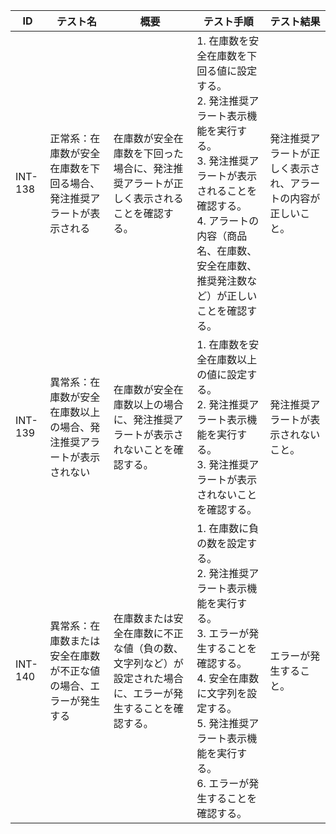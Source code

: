 | ID | テスト名 | 概要 | テスト手順 | テスト結果 |
|------|----------|--------|------------|------------|
| INT-138 | 正常系：在庫数が安全在庫数を下回る場合、発注推奨アラートが表示される | 在庫数が安全在庫数を下回った場合に、発注推奨アラートが正しく表示されることを確認する。 | 1. 在庫数を安全在庫数を下回る値に設定する。<br>2. 発注推奨アラート表示機能を実行する。<br>3. 発注推奨アラートが表示されることを確認する。<br>4. アラートの内容（商品名、在庫数、安全在庫数、推奨発注数など）が正しいことを確認する。 | 発注推奨アラートが正しく表示され、アラートの内容が正しいこと。 |
| INT-139 | 異常系：在庫数が安全在庫数以上の場合、発注推奨アラートが表示されない | 在庫数が安全在庫数以上の場合に、発注推奨アラートが表示されないことを確認する。 | 1. 在庫数を安全在庫数以上の値に設定する。<br>2. 発注推奨アラート表示機能を実行する。<br>3. 発注推奨アラートが表示されないことを確認する。 | 発注推奨アラートが表示されないこと。 |
| INT-140 | 異常系：在庫数または安全在庫数が不正な値の場合、エラーが発生する | 在庫数または安全在庫数に不正な値（負の数、文字列など）が設定された場合に、エラーが発生することを確認する。 | 1. 在庫数に負の数を設定する。<br>2. 発注推奨アラート表示機能を実行する。<br>3. エラーが発生することを確認する。<br>4. 安全在庫数に文字列を設定する。<br>5. 発注推奨アラート表示機能を実行する。<br>6. エラーが発生することを確認する。 | エラーが発生すること。 | 